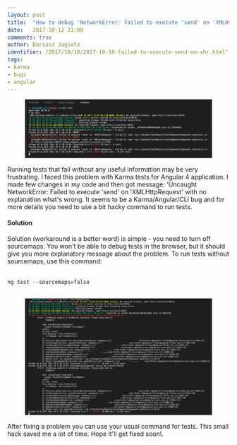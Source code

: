 ```yaml
---
layout: post
title:  "How to debug 'NetworkError: Failed to execute 'send' on 'XMLHttpRequest'' in Karma tests"
date:   2017-10-12 21:00
comments: true
author: Dariusz Jagieło
identifier: /2017/10/10/2017-10-10-failed-to-execute-send-on-xhr.html"
tags:
- karma
- bugs
- angular
---
```

<figure class="aligncenter">
    <a href="images/posts/10_10_2017/1.png" data-lightbox="post"><img src="images/posts/10_10_2017/1.png" /></a>
</figure>

Running tests that fail without any useful information may be very frustrating. I faced this problem with Karma tests for Angular 4 application. I made few changes in my code and then got message: 'Uncaught NetworkError: Failed to execute 'send' on 'XMLHttpRequest' with no explanation what's wrong. It seems to be a Karma/Angular/CLI bug and for more details you need to use a bit hacky command to run tests.

<!--more-->
<div class="more"></div>

#### Solution
Solution (workaround is a better word) is simple - you need to turn off sourcemaps. You won't be able to debug tests in the browser, but it should give you more explanatory message about the problem. To run tests without sourcemaps, use this command:

<pre>
<code class="language-bash">
ng test --sourcemaps=false
</code>
</pre>

<figure class="aligncenter">
    <a href="images/posts/10_10_2017/2.png" data-lightbox="post"><img src="images/posts/10_10_2017/2.png" /></a>
</figure>

After fixing a problem you can use your usual command for tests. This small hack saved me a lot of time. Hope it'll get fixed soon!.
